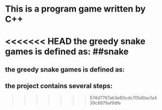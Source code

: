 # This is a program game written by C++
<<<<<<< HEAD
  the greedy snake games is defined as: 
  ##snake
=======
## the greedy snake games is defined as:

## the project contains several steps:

>>>>>>> 574d7767ab3e80cdc705d0ac1a439c6979af9dfe
